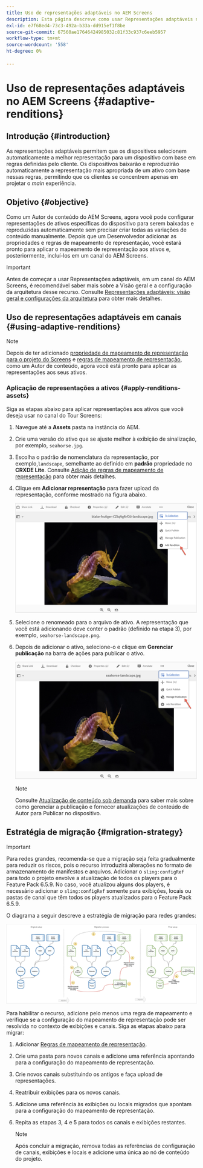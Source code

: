 ```yaml
---
title: Uso de representações adaptáveis no AEM Screens
description: Esta página descreve como usar Representações adaptáveis no AEM Screens.
exl-id: e7f68ed4-73c3-492a-b33a-dd915ef1f8be
source-git-commit: 67560ae17646424985032c81f33c937c6eeb5957
workflow-type: tm+mt
source-wordcount: '558'
ht-degree: 0%

---
```


# Uso de representações adaptáveis no AEM Screens {#adaptive-renditions}

## Introdução {#introduction}

As representações adaptáveis permitem que os dispositivos selecionem automaticamente a melhor representação para um dispositivo com base em regras definidas pelo cliente. Os dispositivos baixarão e reproduzirão automaticamente a representação mais apropriada de um ativo com base nessas regras, permitindo que os clientes se concentrem apenas em projetar o *main* experiência.

## Objetivo {#objective}

Como um Autor de conteúdo do AEM Screens, agora você pode configurar representações de ativos específicas do dispositivo para serem baixadas e reproduzidas automaticamente sem precisar criar todas as variações de conteúdo manualmente.
Depois que um Desenvolvedor adicionar as propriedades e regras de mapeamento de representação, você estará pronto para aplicar o mapeamento de representação aos ativos e, posteriormente, incluí-los em um canal do AEM Screens.

>[!IMPORTANT]
>Antes de começar a usar Representações adaptáveis, em um canal do AEM Screens, é recomendável saber mais sobre a Visão geral e a configuração da arquitetura desse recurso. Consulte [Representações adaptáveis: visão geral e configurações da arquitetura](/help/user-guide/adaptive-renditions.md) para obter mais detalhes.

## Uso de representações adaptáveis em canais {#using-adaptive-renditions}

>[!NOTE]
>Depois de ter adicionado [propriedade de mapeamento de representação para o projeto do Screens](/help/user-guide/adaptive-renditions.md#rendition-mapping-new) e [regras de mapeamento de representação](/help/user-guide/adaptive-renditions.md#add-rendition-mapping-rules), como um Autor de conteúdo, agora você está pronto para aplicar as representações aos seus ativos.

### Aplicação de representações a ativos {#apply-renditions-assets}

Siga as etapas abaixo para aplicar representações aos ativos que você deseja usar no canal do Tour Screens:

1. Navegue até a **Assets** pasta na instância do AEM.

1. Crie uma versão do ativo que se ajuste melhor à exibição de sinalização, por exemplo, `seahorse.jpg`.

1. Escolha o padrão de nomenclatura da representação, por exemplo,`landscape`, semelhante ao definido em **padrão** propriedade no **CRXDE Lite**. Consulte [Adição de regras de mapeamento de representação](/help/user-guide/adaptive-renditions.md#add-rendition-mapping-rules) para obter mais detalhes.

1. Clique em **Adicionar representação** para fazer upload da representação, conforme mostrado na figura abaixo.

   ![imagem](/help/user-guide/assets/adaptive-renditions/manage-pub-asset2.png)

1. Selecione o renomeado para o arquivo de ativo. A representação que você está adicionando deve conter o padrão (definido na etapa 3), por exemplo, `seahorse-landscape.png`.

1. Depois de adicionar o ativo, selecione-o e clique em **Gerenciar publicação** na barra de ações para publicar o ativo.

   ![imagem](/help/user-guide/assets/adaptive-renditions/manage-pub-asset1.png)

   >[!NOTE]
   >Consulte [Atualização de conteúdo sob demanda](https://experienceleague.adobe.com/docs/experience-manager-screens/user-guide/authoring/content-updates/on-demand-content.html?lang=en) para saber mais sobre como gerenciar a publicação e fornecer atualizações de conteúdo de Autor para Publicar no dispositivo.


## Estratégia de migração {#migration-strategy}

>[!IMPORTANT]
>Para redes grandes, recomenda-se que a migração seja feita gradualmente para reduzir os riscos, pois o recurso introduzirá alterações no formato de armazenamento de manifestos e arquivos. Adicionar o `sling:configRef` para todo o projeto envolve a atualização de todos os players para o Feature Pack 6.5.9. No caso, você atualizou alguns dos players, é necessário adicionar o `sling:configRef` somente para exibições, locais ou pastas de canal que têm todos os players atualizados para o Feature Pack 6.5.9.

O diagrama a seguir descreve a estratégia de migração para redes grandes:

![imagem](/help/user-guide/assets/adaptive-renditions/migration-strategy1.png)

Para habilitar o recurso, adicione pelo menos uma regra de mapeamento e verifique se a configuração do mapeamento de representação pode ser resolvida no contexto de exibições e canais. Siga as etapas abaixo para migrar:

1. Adicionar [Regras de mapeamento de representação](/help/user-guide/adaptive-renditions.md).
1. Crie uma pasta para novos canais e adicione uma referência apontando para a configuração do mapeamento de representação.
1. Crie novos canais substituindo os antigos e faça upload de representações.
1. Reatribuir exibições para os novos canais.
1. Adicione uma referência às exibições ou locais migrados que apontam para a configuração do mapeamento de representação.
1. Repita as etapas 3, 4 e 5 para todos os canais e exibições restantes.

   >[!NOTE]
   >Após concluir a migração, remova todas as referências de configuração de canais, exibições e locais e adicione uma única ao nó de conteúdo do projeto.
